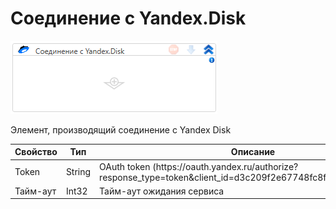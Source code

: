 # Соединение с Yandex.Disk

![](../../../../resources/activities/extra/labvs/yandexdisk/image-492.png)

Элемент, производящий соединение с Yandex Disk

<table><thead><tr><th>Свойство</th><th width="150">Тип</th><th>Описание</th></tr></thead><tbody><tr><td>Token</td><td>String</td><td>OAuth token (https://oauth.yandex.ru/authorize?response_type=token&#x26;client_id=d3c209f2e67748fc8fe50606e5294e1e)</td></tr><tr><td>Тайм-аут</td><td>Int32</td><td>Тайм-аут ожидания сервиса</td></tr></tbody></table>
